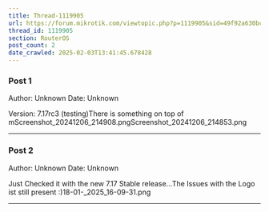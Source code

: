 ```yaml
---
title: Thread-1119905
url: https://forum.mikrotik.com/viewtopic.php?p=1119905&sid=49f92a630bc7970d8ca50523be880e8f#p1119905
thread_id: 1119905
section: RouterOS
post_count: 2
date_crawled: 2025-02-03T13:41:45.678428
---
```


### Post 1
Author: Unknown
Date: Unknown

Version: 7.17rc3 (testing)There is something on top of mScreenshot_20241206_214908.pngScreenshot_20241206_214853.png

---
### Post 2
Author: Unknown
Date: Unknown

Just Checked it with the new 7.17 Stable release...The Issues with the Logo ist still present  :)18-01-_2025_16-09-31.png

---
